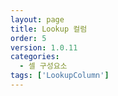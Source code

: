 ```yaml
---
layout: page
title: Lookup 컬럼
order: 5
version: 1.0.11
categories:
  - 셀 구성요소
tags: ['LookupColumn']
---
```


